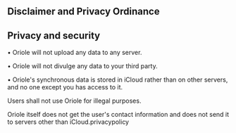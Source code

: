 ## Disclaimer and Privacy Ordinance

## Privacy and security

• Oriole will not upload any data to any server.

• Oriole will not divulge any data to your third party.

• Oriole's synchronous data is stored in iCloud rather than on other servers, and no one except you has access to it.


Users shall not use Oriole for illegal purposes.

Oriole itself does not get the user's contact information and does not send it to servers other than iCloud.privacypolicy
